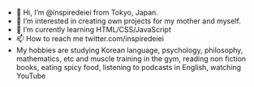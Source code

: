 - 👋 Hi, I’m @inspiredeiei from Tokyo, Japan.
- 👀 I’m interested in creating own projects for my mother and myself.
- 🌱 I’m currently learning HTML/CSS/JavaScript
- 📫 How to reach me twitter.com/inspiredeiei
- My hobbies are studying Korean language, psychology, philosophy, mathematics, etc and muscle training in the gym, reading non fiction books, eating spicy food, listening to podcasts in English, watching YouTube

<!---
inspiredeiei/inspiredeiei is a ✨ special ✨ repository because its `README.md` (this file) appears on your GitHub profile.
You can click the Preview link to take a look at your changes.
--->
